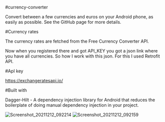 #currency-converter

Convert between a few currencies and euros on your Android phone, as easily as possible. See the GitHub page for more details.

#Currency rates

The currency rates are fetched from the Free Currency Converter API.

Now when you registered there and got API_KEY you got a json link where you have all currencies. So how I work with this json. For this I used Retrofit API.

#ApI key

https://exchangeratesapi.io/

#Built with

Dagger-Hilt - A dependency injection library for Android that reduces the boilerplate of doing manual dependency injection in your project.

![Screenshot_20211212_092214](https://user-images.githubusercontent.com/82814319/145787390-4ee8079d-f790-4481-bf19-5ee2ad60223e.jpg)
![Screenshot_20211212_092159](https://user-images.githubusercontent.com/82814319/145787488-19b84a9a-e589-4b4a-b057-9ae4ee15e49c.jpg)


